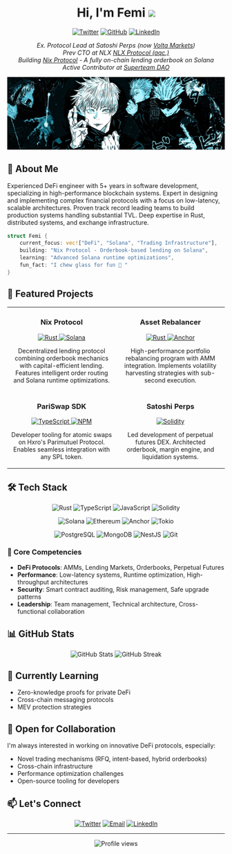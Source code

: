 
<h1 align="center"> Hi, I'm Femi <img src="https://c.tenor.com/fOjhwb3eEqIAAAAi/quack-duck.gif" width="29"></h1>

<p align="center">
  <a href="https://twitter.com/femi_0x"><img src="https://img.shields.io/badge/-@femi__0x-000000?style=flat-square&labelColor=000000&logo=x&logoColor=white" alt="Twitter"></a>
  <a href="https://github.com/imef-femi"><img src="https://img.shields.io/github/followers/imef-femi?label=follow&style=social" alt="GitHub"></a>
  <a href="https://linkedin.com/in/femi_0x"><img src="https://img.shields.io/badge/-femi_0x-0077B5?style=flat-square&logo=Linkedin&logoColor=white" alt="LinkedIn"></a>
</p>

<p align="center">
 <em>
  Ex. Protocol Lead at Satoshi Perps (now <a href="https://volta.markets/">Volta Markets</a>) <br/>
  Prev CTO at NLX <a href="https://www.nlx.trade">NLX Protocol (aqc.)</a> <br/>
  Building <a href="https://github.com/IMEF-FEMI/nix_protocol">Nix Protocol</a> - A fully on-chain lending orderbook on Solana<br/>
  Active Contributor at <a href="https://twitter.com/SuperteamDAO">Superteam DAO</a>
</em>
</p>

![alt text](https://github.com/BenKurrek/BenKurrek/blob/main/assets/gojo_banner.jpg?raw=true)

## 🎯 About Me

Experienced DeFi engineer with 5+ years in software development, specializing in high-performance blockchain systems. Expert in designing and implementing complex financial protocols with a focus on low-latency, scalable architectures. Proven track record leading teams to build production systems handling substantial TVL. Deep expertise in Rust, distributed systems, and exchange infrastructure.

```rust
struct Femi {
    current_focus: vec!["DeFi", "Solana", "Trading Infrastructure"],
    building: "Nix Protocol - Orderbook-based lending on Solana",
    learning: "Advanced Solana runtime optimizations",
    fun_fact: "I chew glass for fun 🦀 "
}
```

## 🚀 Featured Projects

<table>
  <tr>
    <td width="50%">
      <h3 align="center">Nix Protocol</h3>
      <p align="center">
        <a href="https://github.com/IMEF-FEMI/nix_protocol">
          <img src="https://img.shields.io/badge/Rust-000000?style=for-the-badge&logo=rust&logoColor=white" alt="Rust">
          <img src="https://img.shields.io/badge/Solana-9945FF?style=for-the-badge&logo=solana&logoColor=white" alt="Solana">
        </a>
      </p>
      <p align="center">Decentralized lending protocol combining orderbook mechanics with capital-efficient lending. Features intelligent order routing and Solana runtime optimizations.</p>
    </td>
    <td width="50%">
      <h3 align="center">Asset Rebalancer</h3>
      <p align="center">
        <a href="https://github.com/IMEF-FEMI/asset_rebalancer_solana">
          <img src="https://img.shields.io/badge/Rust-000000?style=for-the-badge&logo=rust&logoColor=white" alt="Rust">
          <img src="https://img.shields.io/badge/Anchor-7B3FF2?style=for-the-badge" alt="Anchor">
        </a>
      </p>
      <p align="center">High-performance portfolio rebalancing program with AMM integration. Implements volatility harvesting strategies with sub-second execution.</p>
    </td>
  </tr>
  <tr>
    <td width="50%">
      <h3 align="center">PariSwap SDK</h3>
      <p align="center">
        <a href="https://www.npmjs.com/package/pariswap">
          <img src="https://img.shields.io/badge/TypeScript-007ACC?style=for-the-badge&logo=typescript&logoColor=white" alt="TypeScript">
          <img src="https://img.shields.io/npm/v/pariswap?style=for-the-badge" alt="NPM">
        </a>
      </p>
      <p align="center">Developer tooling for atomic swaps on Hxro's Parimutuel Protocol. Enables seamless integration with any SPL token.</p>
    </td>
    <td width="50%">
      <h3 align="center">Satoshi Perps</h3>
      <p align="center">
        <a href="https://volta.markets/">
          <img src="https://img.shields.io/badge/Solidity-363636?style=for-the-badge&logo=solidity&logoColor=white" alt="Solidity">
        </a>
      </p>
      <p align="center">Led development of perpetual futures DEX. Architected orderbook, margin engine, and liquidation systems.</p>
    </td>
  </tr>
</table>

## 🛠️ Tech Stack

<p align="center">
  <img src="https://img.shields.io/badge/Rust-000000?style=for-the-badge&logo=rust&logoColor=white" alt="Rust">
  <img src="https://img.shields.io/badge/TypeScript-007ACC?style=for-the-badge&logo=typescript&logoColor=white" alt="TypeScript">
  <img src="https://img.shields.io/badge/JavaScript-F7DF1E?style=for-the-badge&logo=javascript&logoColor=black" alt="JavaScript">
  <img src="https://img.shields.io/badge/Solidity-363636?style=for-the-badge&logo=solidity&logoColor=white" alt="Solidity">
</p>

<p align="center">
  <img src="https://img.shields.io/badge/Solana-9945FF?style=for-the-badge&logo=solana&logoColor=white" alt="Solana">
  <img src="https://img.shields.io/badge/Ethereum-3C3C3D?style=for-the-badge&logo=ethereum&logoColor=white" alt="Ethereum">
  <img src="https://img.shields.io/badge/Anchor-7B3FF2?style=for-the-badge" alt="Anchor">
  <img src="https://img.shields.io/badge/Tokio-000000?style=for-the-badge" alt="Tokio">
</p>

<p align="center">
  <img src="https://img.shields.io/badge/PostgreSQL-316192?style=for-the-badge&logo=postgresql&logoColor=white" alt="PostgreSQL">
  <img src="https://img.shields.io/badge/MongoDB-4EA94B?style=for-the-badge&logo=mongodb&logoColor=white" alt="MongoDB">
  <img src="https://img.shields.io/badge/NestJS-E0234E?style=for-the-badge&logo=nestjs&logoColor=white" alt="NestJS">
  <img src="https://img.shields.io/badge/Git-F05032?style=for-the-badge&logo=git&logoColor=white" alt="Git">
</p>

### 💪 Core Competencies
- **DeFi Protocols**: AMMs, Lending Markets, Orderbooks, Perpetual Futures
- **Performance**: Low-latency systems, Runtime optimization, High-throughput architectures
- **Security**: Smart contract auditing, Risk management, Safe upgrade patterns
- **Leadership**: Team management, Technical architecture, Cross-functional collaboration

## 📊 GitHub Stats

<p align="center">
  <img width="48%" src="https://github-readme-stats.vercel.app/api?username=imef-femi&show_icons=true&theme=tokyonight&hide_border=true" alt="GitHub Stats" />
  <img width="48%" src="https://github-readme-streak-stats.herokuapp.com/?user=imef-femi&theme=tokyonight&hide_border=true" alt="GitHub Streak" />
</p>


## 🌱 Currently Learning

- Zero-knowledge proofs for private DeFi
- Cross-chain messaging protocols
- MEV protection strategies

## 🤝 Open for Collaboration

I'm always interested in working on innovative DeFi protocols, especially:
- Novel trading mechanisms (RFQ, intent-based, hybrid orderbooks)
- Cross-chain infrastructure
- Performance optimization challenges
- Open-source tooling for developers

## 📫 Let's Connect

<p align="center">
  <a href="https://twitter.com/femi_0x"><img src="https://img.shields.io/badge/Twitter-@femi__0x-1DA1F2?style=for-the-badge&logo=twitter&logoColor=white" alt="Twitter"></a>
  <a href="mailto:bolajifemi28@gmail.com"><img src="https://img.shields.io/badge/Email-bolajifemi28@gmail.com-D14836?style=for-the-badge&logo=gmail&logoColor=white" alt="Email"></a>
  <a href="https://linkedin.com/in/bolajifemi28"><img src="https://img.shields.io/badge/LinkedIn-bolajifemi28-0077B5?style=for-the-badge&logo=linkedin&logoColor=white" alt="LinkedIn"></a>
</p>

---

<p align="center">
  <img src="https://komarev.com/ghpvc/?username=imef-femi&label=Profile%20views&color=0e75b6&style=flat" alt="Profile views" />
</p>

